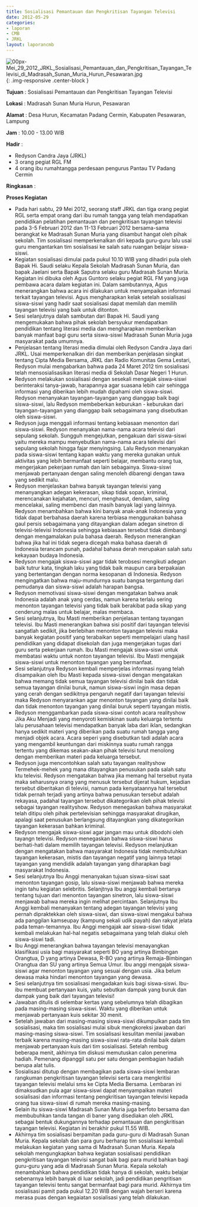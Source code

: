```yaml
---
title: Sosialisasi Pemantauan dan Pengkritisan Tayangan Televisi
date: 2012-05-29
categories:
- laporan
- CMB
- JRKL
layout: laporancmb
---
```


![00px-Mei_29_2012_JRKL_Sosialisasi_Pemantauan_dan_Pengkritisan_Tayangan_Televisi_di_Madrasah_Sunan_Muria_Hurun_Pesawaran.jpg](/uploads/00px-Mei_29_2012_JRKL_Sosialisasi_Pemantauan_dan_Pengkritisan_Tayangan_Televisi_di_Madrasah_Sunan_Muria_Hurun_Pesawaran.jpg){: .img-responsive .center-block }	
	
**Tujuan** :	Sosialisasi Pemantauan dan Pengkritisan Tayangan Televisi
	
**Lokasi** :	Madrasah Sunan Muria Hurun, Pesawaran
	
**Alamat** : 	Desa Hurun, Kecamatan Padang Cermin, Kabupaten Pesawaran, Lampung
	
**Jam** :	10.00 - 13.00 WIB
	
**Hadir** :	
*	Redyson Candra Jaya (JRKL)
*	3 orang pegiat RGL FM
*	4 orang ibu rumahtangga perdesaan pengurus Pantau TV Padang Cermin

**Ringkasan** :	

**Proses Kegiatan**
*	Pada hari sabtu, 29 Mei 2012, seorang staff JRKL dan tiga orang pegiat RGL serta empat orang dari ibu rumah tangga yang telah mendapatkan pendidikan pelatihan pemantauan dan pengkritisan tayangan televisi pada 3-5 Februari 2012 dan 11-13 Februari 2012 bersama-sama berangkat ke Madrasah Sunan Muria yang disambut hangat oleh pihak sekolah. Tim sosialisasi memperkenalkan diri kepada guru-guru lalu usai guru mengantarkan tim sosialisasi ke salah satu ruangan belajar siswa-siswi.
*	Kegiatan sosialisasi dimulai pada pukul 10.10 WIB yang dihadiri pula oleh Bapak Hi. Saudi selaku Kepala Sekolah Madrasah Sunan Muria, dan bapak Jaelani serta Bapak Saputra selaku guru Madrasah Sunan Muria. Kegiatan ini dibuka oleh Agus Guntoro selaku pegiat RGL FM yang juga pembawa acara dalam kegiatan ini. Dalam sambutannya, Agus menerangkan bahwa acara ini dilakukan untuk menyampaikan informasi terkait tayangan televisi. Agus mengharapkan kelak setelah sosialisasi siswa-siswi yang hadir saat sosialisasi dapat memilah dan memilih tayangan televisi yang baik untuk ditonton.
*	Sesi selanjutnya dalah sambutan dari Bapak Hi. Saudi yang mengemukakan bahwa pihak sekolah bersyukur mendapatkan pendidikan tentang literasi media dan mengharapkan memberikan banyak manfaat bagi guru serta siswa-siswi Madrasah Sunan Muria juga masyarakat pada umumnya.
*	Penjelasan tentang literasi media dimulai oleh Redyson Candra Jaya dari JRKL. Usai memperkenalkan diri dan memberikan penjelasan singkat tentang Cipta Media Bersama, JRKL dan Radio Komunitas Gema Lestari, Redyson mulai mengabarkan bahwa pada 24 Maret 2012 tim sosialisasi telah mensosialisasikan literasi media di Sekolah Dasar Negeri 1 Hurun.
*	Redyson melakukan sosialisasi dengan sesekali mengajak siswa-siswi berinteraksi tanya-jawab, harapannya agar suasana lebih cair sehingga informasi yang diberikan lebih mudah dipahami oleh siswa-siswi. Redyson menanyakan tayangan-tayangan yang dianggap baik bagi siswa-siswi, lalu Redyson membeberkan keburukan - keburukan dari tayangan-tayangan yang dianggap baik sebagaimana yang disebutkan oleh siswa-siswi.
*	Redyson juga menggali informasi tentang kebiasaan menonton dari siswa-siswi. Redyson menanyakan nama-nama acara televisi dari sepulang sekolah. Sungguh mengejutkan, pengakuan dari siswa-siswi yaitu mereka mampu menyebutkan nama-nama acara televisi dari sepulang sekolah hingga fajar menyingsing. Lalu Redyson menanyakan pada siswa-siswi tentang kapan waktu yang mereka gunakan untuk aktivitas yang lebih bermanfaat seperti belajar, membantu orang tua, mengerjakan pekerjaan rumah dan lain sebagainya. Siswa-siswi menjawab pertanyaan dengan saling menoleh dibarengi dengan tawa yang sedikit malu.
*	Redyson menjelaskan bahwa banyak tayangan televisi yang menanyangkan adegan kekerasan, sikap tidak sopan, kriminal, merencanakan kejahatan, mencuri, menghasut, dendam, saling mencelakai, saling membenci dan masih banyak lagi yang lainnya. Redyson menambahkan bahwa kini banyak anak-anak Indonesia yang tidak dapat berbahasa daerah karena terbiasa menggunakan bahasa gaul persis sebagaimana yang ditayangkan dalam adegan sinetron di televisi-televisi Indonesia sehingga kebiasaan tersebut tidak diimbangi dengan mengamalakan pula bahasa daerah. Redyson menerangkan bahwa jika hal ini tidak segera dicegah maka bahasa daerah di Indonesia terancam punah, padahal bahasa derah merupakan salah satu kekayaan budaya Indonesia.
*	Redyson mengajak siswa-siswi agar tidak terobsesi mengikuti adegan baik tutrur kata, tingkah laku yang tidak baik maupun cara berpakaian yang bertentangan dengan norma kesopanan di Indonesia. Redyson mengingatkan bahwa maju-mundurnya suatu bangsa tergantung dari pemudanya dan siswa-siswi adalah harapan bangsa.
*	Redyson memotivasi siswa-siswi dengan mengatakan bahwa anak Indonesia adalah anak yang cerdas, namun karena terlalu sering menonton tayangan televisi yang tidak baik berakibat pada sikap yang cenderung malas untuk belajar, malas membaca.
*	Sesi selanjutnya, Ibu Masti memberikan penjelasan tentang tayangan televisi. Ibu Masti menerangkan bahwa sisi positif dari tayangan televisi sangatlah sedikit, jika berlebihan menonton tayangan televisi maka banyak kegiatan positif yang terabaikan seperti mempelajari ulang hasil pendidikan yang didapat disekolah dan juga mengerjakan tugas dari guru serta pekerjaan rumah. Ibu Masti mengajak siswa-siswi untuk membatasi waktu untuk nonton tayangan televisi. Ibu Masti mengajak siswa-siswi untuk menonton tayangan yang bermanfaat.
*	Sesi selanjutnya Redyson kembali memperjelas informasi nyang telah disampaikan oleh Ibu Masti kepada siswa-siswi dengan mengatakan bahwa memang tidak semua tayangan televisi dinilai baik dan tidak semua tayangan dinilai buruk, namun siswa-siswi ingin masa depan yang cerah dengan sedikitnya pengaruh negatif dari tayangan televisi maka Redyson menyarankan agar menonton tayangan yang dinilai baik dan tidak menonton tayangan yang dinilai buruk seperti tayangan mistis.
*	Redyson menggambarkan pada siswa-siswi contoh acara realityshow Jika Aku Menjadi yang menyoroti kemiskinan suatu keluarga tertentu lalu perusahaan televisi mendapatkan banyak laba dari iklan, sedangkan hanya sedikit materi yang diberikan pada suatu rumah tangga yang menjadi objek acara. Acara seperi yang disebutkan tadi adalah acara yang mengambil keuntungan dari miskinnya suatu rumah rangga tertentu yang dikemas seakan-akan pihak televisi turut menolong dengan memberikan materi pada keluarga tersebut.
*	Redyson juga mencontohkan salah satu tayangan realityshow Termehek-mehek yang mana ditayangkan penusukan pada salah satu ktu televisi. Redyson mengatakan bahwa jika memang hal tersebut nyata maka seharusnya orang yang menusuk tersebut dijerat hukum, kejadian tersebut diberitakan di televisi, namun pada kenyataannya hal tersebut tidak pernah terjadi yang artinya bahwa penusukan tersebut adalah rekayasa, padahal tayangan tersebut dikategorikan oleh pihak televisi sebagai tayangan realityshow. Redyson menegaskan bahwa masyarakat telah ditipu oleh pihak pertelevisian sehingga masyarakat dirugikan, apalagi saat penusukan berlangsung ditayangkan yang dikategorikan tayangan kekerasan bahkan kriminal.
*	Redyson mengajak siswa-siswi agar jangan mau untuk dibodohi oleh tayangn televisi. Redyson menegaskan bahwa siswa-siswi harus berhati-hati dalam memilih tayangan televisi. Redyson melanjutkan dengan mengatakan bahwa masyarakat Indonesia tidak membutuhkan tayangan kekerasan, mistis dan tayangan negatif yang lainnya tetapi tayangan yang mendidik adalah tayangan yang diharapkan bagi masyarakat Indonesia.
*	Sesi selanjutnya Ibu Anggi menanyakan tujuan siswa-siswi saat menonton tayangan gosip, lalu siswa-siswi menjawab bahwa mereka ingin tahu kegiatan selebritis. Selanjtnya Ibu anggi kembali bertanya tentang tujuan dari menonton tayangan sinetron, lalu siswa-siswi menjawab bahwa mereka ingin melihat percintaan. Selanjutnya Ibu Anggi kembali menanyakan tentang adegan tayangan televisi yang pernah dipraktekkan oleh siswa-siswi, dan siswa-siswi mengakui bahwa ada panggilan kamseupay (kampung sekali udik payah) dan rakyat jelata pada teman-temannya. Ibu Anggi mengajak aar siswa-siswi tidak kembali melakukan hal-hal negatis sebagaimana yang telah diakui oleh siswa-siswi tadi.
*	Ibu Anggi menerangkan bahwa tayangan televisi menayangkan klasifikasi usia bagi masyarakat seperti BO yang artinya Bimbingan Orangtua, D yang artinya Dewasa, R-BO yang artinya Remaja-Bimbingan Orangtua dan SU yang artinya Semua Umur. Ibu anggi mengajak siswa-siswi agar menonton tayangan yang sesuai dengan usia. Jika belum dewasa maka hindari menonton tayangan yang dewasa.
*	Sesi selanjutnya tim sosialisasi mengadakan kuis bagi siswa-siswi. Ibu-ibu membuat pertanyaan kuis, yaitu sebutkan dampak yang buruk dan dampak yang baik dari tayangan televisi!
*	Jawaban ditulis di selembar kertas yang sebelumnya telah dibagikan pada masing-masing siswa-siswi. Waktu yang diberikan untuk menjawab pertanyaan kuis sekitar 30 menit.
*	Setelah jawaban dari masing-masing siswa-siswi dikumpulkan pada tim sosialisasi, maka tim sosialisasi mulai sibuk mengkoreksi jawaban dari masing-masing siswa-siswi. Tim sosialisasi kesulitan menilai jawaban terbaik karena masing-masing siswa-siswi rata-rata dinilai baik dalam menjawab pertanyaan kuis dari tim sosialisasi. Setelah rembug beberapa menit, akhirnya tim diskusi memutuskan calon penerima hadiah. Pemenang dipanggil satu per satu dengan pembagian hadiah berupa alat tulis.
*	Sosialisasi ditutup dengan membagikan pada siswa-siswi lembaran rangkuman pengkritisan tayangan televisi serta cara mengkritisi tayangan televisi melalui sms ke Cipta Media Bersama. Lembaran ini dimaksudkan pula agar siswa-siswi dapat menyampaikan materi sosialisasi dan informasi tentang pengkritisan tayangan televisi kepada orang tua siswa-siswi di rumah mereka masing-masing.
*	Selain itu siswa-siswi Madrasah Sunan Muria juga berfoto bersama dan membubuhkan tanda tangan di baner yang disediakan oleh JRKL sebagai bentuk dukungannya terhadap pemantauan dan pengkritisan tayangan televisi. Kegiatan ini berakhir pukul 11.55 WIB.
*	Akhirnya tim sosialisasi berpamitan pada guru-guru di Madrasah Sunan Muria. Kepala sekolah dan para guru berharap tim sosialisasi kembali melakukan kegiatan yang sama di Madrasah Sunan Muria. Kepala sekolah mengungkapkan bahwa kegiatan sosialisasi pendidikan pengkritisan tayangan televisi sangat baik bagi para murid bahkan bagi guru-guru yang ada di Madrasah Sunan Muria. Kepala sekolah menambahkan bahwa pendidikan tidak hanya di sekolah, waktu belajar sebenarnya lebih banyak di luar sekolah, jadi pendidikan pengritisan tayangan televisi tentu sangat bermanfaat bagi para murid. Akhirnya tim sosialisasi pamit pada pukul 12.20 WIB dengan wajah berseri karena merasa puas dengan kegaiatan sosialisasi yang telah dilakukan.
